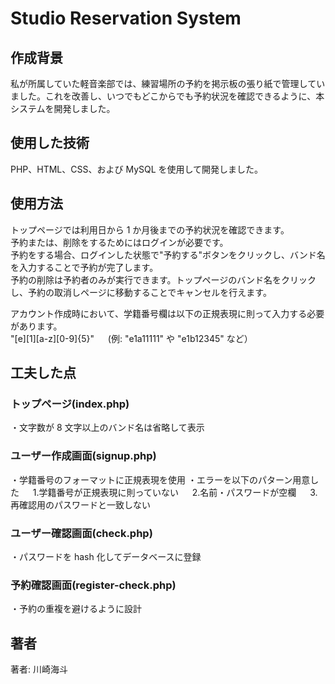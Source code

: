 # Studio Reservation System

## 作成背景

私が所属していた軽音楽部では、練習場所の予約を掲示板の張り紙で管理していました。これを改善し、いつでもどこからでも予約状況を確認できるように、本システムを開発しました。

## 使用した技術

PHP、HTML、CSS、および MySQL を使用して開発しました。

## 使用方法

トップページでは利用日から 1 か月後までの予約状況を確認できます。  
予約または、削除をするためにはログインが必要です。  
予約をする場合、ログインした状態で"予約する"ボタンをクリックし、バンド名を入力することで予約が完了します。  
予約の削除は予約者のみが実行できます。トップページのバンド名をクリックし、予約の取消しページに移動することでキャンセルを行えます。

アカウント作成時において、学籍番号欄は以下の正規表現に則って入力する必要があります。  
 "[e][1][a-z][0-9]{5}" 　 (例: "e1a11111" や "e1b12345" など）

## 工夫した点

### トップページ(index.php)

・文字数が 8 文字以上のバンド名は省略して表示

### ユーザー作成画面(signup.php)

・学籍番号のフォーマットに正規表現を使用
・エラーを以下のパターン用意した
　 1.学籍番号が正規表現に則っていない
　 2.名前・パスワードが空欄
　 3.再確認用のパスワードと一致しない

### ユーザー確認画面(check.php)

・パスワードを hash 化してデータベースに登録

### 予約確認画面(register-check.php)

・予約の重複を避けるように設計

## 著者

著者: 川崎海斗
